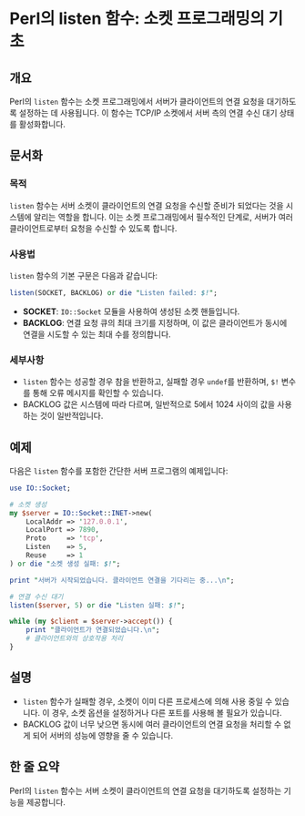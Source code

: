 <!--
Meta Description: # Perl의 listen 함수: 소켓 프로그래밍의 기초 ## 개요 Perl의 `listen` 함수는 소켓 프로그래밍에서 서버가 클라이언트의 연결 요청을 대기하도록 설정하는 데 사용됩니다. 이 함수는 TCP/IP 소켓에서 서버 측의 연결 수신 대기 상태를 활성화합니다....
Meta Keywords: listen, 함수는, 요청을, socket, 클라이언트의
-->

# Perl의 listen 함수: 소켓 프로그래밍의 기초

## 개요
Perl의 `listen` 함수는 소켓 프로그래밍에서 서버가 클라이언트의 연결 요청을 대기하도록 설정하는 데 사용됩니다. 이 함수는 TCP/IP 소켓에서 서버 측의 연결 수신 대기 상태를 활성화합니다.

## 문서화
### 목적
`listen` 함수는 서버 소켓이 클라이언트의 연결 요청을 수신할 준비가 되었다는 것을 시스템에 알리는 역할을 합니다. 이는 소켓 프로그래밍에서 필수적인 단계로, 서버가 여러 클라이언트로부터 요청을 수신할 수 있도록 합니다.

### 사용법
`listen` 함수의 기본 구문은 다음과 같습니다:

```perl
listen(SOCKET, BACKLOG) or die "Listen failed: $!";
```

- **SOCKET**: `IO::Socket` 모듈을 사용하여 생성된 소켓 핸들입니다.
- **BACKLOG**: 연결 요청 큐의 최대 크기를 지정하며, 이 값은 클라이언트가 동시에 연결을 시도할 수 있는 최대 수를 정의합니다.

### 세부사항
- `listen` 함수는 성공할 경우 참을 반환하고, 실패할 경우 `undef`를 반환하며, `$!` 변수를 통해 오류 메시지를 확인할 수 있습니다.
- BACKLOG 값은 시스템에 따라 다르며, 일반적으로 5에서 1024 사이의 값을 사용하는 것이 일반적입니다.

## 예제
다음은 `listen` 함수를 포함한 간단한 서버 프로그램의 예제입니다:

```perl
use IO::Socket;

# 소켓 생성
my $server = IO::Socket::INET->new(
    LocalAddr => '127.0.0.1',
    LocalPort => 7890,
    Proto     => 'tcp',
    Listen    => 5,
    Reuse     => 1
) or die "소켓 생성 실패: $!";

print "서버가 시작되었습니다. 클라이언트 연결을 기다리는 중...\n";

# 연결 수신 대기
listen($server, 5) or die "Listen 실패: $!";

while (my $client = $server->accept()) {
    print "클라이언트가 연결되었습니다.\n";
    # 클라이언트와의 상호작용 처리
}
```

## 설명
- `listen` 함수가 실패할 경우, 소켓이 이미 다른 프로세스에 의해 사용 중일 수 있습니다. 이 경우, 소켓 옵션을 설정하거나 다른 포트를 사용해 볼 필요가 있습니다.
- BACKLOG 값이 너무 낮으면 동시에 여러 클라이언트의 연결 요청을 처리할 수 없게 되어 서버의 성능에 영향을 줄 수 있습니다.

## 한 줄 요약
Perl의 `listen` 함수는 서버 소켓이 클라이언트의 연결 요청을 대기하도록 설정하는 기능을 제공합니다.